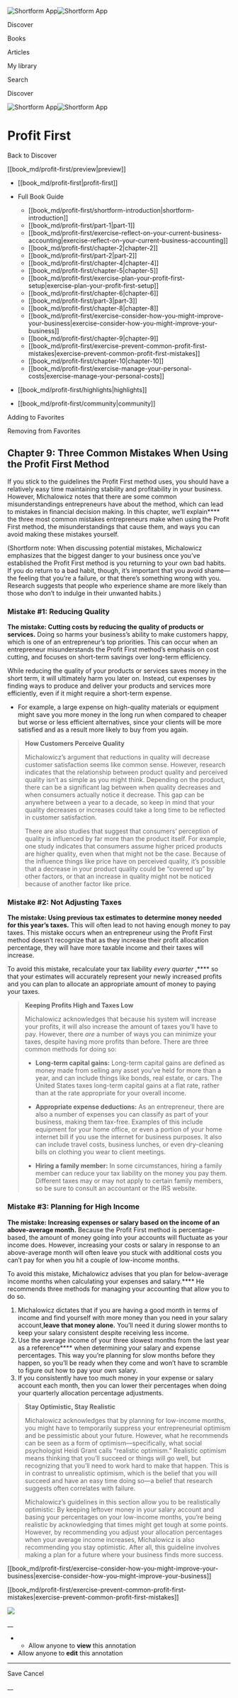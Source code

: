 ![Shortform App](/img/logo.36a2399e.svg)![Shortform App](/img/logo-dark.70c1b072.svg)

Discover

Books

Articles

My library

Search

Discover

![Shortform App](/img/logo.36a2399e.svg)![Shortform App](/img/logo-dark.70c1b072.svg)

# Profit First

Back to Discover

[[book_md/profit-first/preview|preview]]

  * [[book_md/profit-first|profit-first]]
  * Full Book Guide

    * [[book_md/profit-first/shortform-introduction|shortform-introduction]]
    * [[book_md/profit-first/part-1|part-1]]
    * [[book_md/profit-first/exercise-reflect-on-your-current-business-accounting|exercise-reflect-on-your-current-business-accounting]]
    * [[book_md/profit-first/chapter-2|chapter-2]]
    * [[book_md/profit-first/part-2|part-2]]
    * [[book_md/profit-first/chapter-4|chapter-4]]
    * [[book_md/profit-first/chapter-5|chapter-5]]
    * [[book_md/profit-first/exercise-plan-your-profit-first-setup|exercise-plan-your-profit-first-setup]]
    * [[book_md/profit-first/chapter-6|chapter-6]]
    * [[book_md/profit-first/part-3|part-3]]
    * [[book_md/profit-first/chapter-8|chapter-8]]
    * [[book_md/profit-first/exercise-consider-how-you-might-improve-your-business|exercise-consider-how-you-might-improve-your-business]]
    * [[book_md/profit-first/chapter-9|chapter-9]]
    * [[book_md/profit-first/exercise-prevent-common-profit-first-mistakes|exercise-prevent-common-profit-first-mistakes]]
    * [[book_md/profit-first/chapter-10|chapter-10]]
    * [[book_md/profit-first/exercise-manage-your-personal-costs|exercise-manage-your-personal-costs]]
  * [[book_md/profit-first/highlights|highlights]]
  * [[book_md/profit-first/community|community]]



Adding to Favorites 

Removing from Favorites 

## Chapter 9: Three Common Mistakes When Using the Profit First Method

If you stick to the guidelines the Profit First method uses, you should have a relatively easy time maintaining stability and profitability in your business. However, Michalowicz notes that there are some common misunderstandings entrepreneurs have about the method, which can lead to mistakes in financial decision making. In this chapter, we’ll explain**** the three most common mistakes entrepreneurs make when using the Profit First method, the misunderstandings that cause them, and ways you can avoid making these mistakes yourself.

(Shortform note: When discussing potential mistakes, Michalowicz emphasizes that the biggest danger to your business once you’ve established the Profit First method is you returning to your own bad habits. If you do return to a bad habit, though, it’s important that you avoid shame—the feeling that you’re a failure, or that there’s something wrong with you. Research suggests that people who experience shame are more likely than those who don’t to indulge in their unwanted habits.)

### Mistake #1: Reducing Quality

**The mistake: Cutting costs by reducing the quality of products or services.** Doing so harms your business’s ability to make customers happy, which is one of an entrepreneur’s top priorities. This can occur when an entrepreneur misunderstands the Profit First method’s emphasis on cost cutting, and focuses on short-term savings over long-term efficiency.

While reducing the quality of your products or services saves money in the short term, it will ultimately harm you later on. Instead, cut expenses by finding ways to produce and deliver your products and services more efficiently, even if it might require a short-term expense.

  * For example, a large expense on high-quality materials or equipment might save you more money in the long run when compared to cheaper but worse or less efficient alternatives, since your clients will be more satisfied and as a result more likely to buy from you again. 



> **How Customers Perceive Quality**
> 
> Michalowicz’s argument that reductions in quality will decrease customer satisfaction seems like common sense. However, research indicates that the relationship between product quality and perceived quality isn’t as simple as you might think. Depending on the product, there can be a significant lag between when quality decreases and when consumers actually notice it decrease. This gap can be anywhere between a year to a decade, so keep in mind that your quality decreases or increases could take a long time to be reflected in customer satisfaction.
> 
> There are also studies that suggest that consumers’ perception of quality is influenced by far more than the product itself. For example, one study indicates that consumers assume higher priced products are higher quality, even when that might not be the case. Because of the influence things like price have on perceived quality, it’s possible that a decrease in your product quality could be “covered up” by other factors, or that an increase in quality might not be noticed because of another factor like price.

### Mistake #2: Not Adjusting Taxes

**The mistake: Using previous tax estimates to determine money needed for this year’s taxes.** This will often lead to not having enough money to pay taxes. This mistake occurs when an entrepreneur using the Profit First method doesn’t recognize that as they increase their profit allocation percentage, they will have more taxable income and their taxes will increase.

To avoid this mistake, recalculate your tax liability _every quarter_ ,**** so that your estimates will accurately represent your newly increased profits and you can plan to allocate an appropriate amount of money to paying your taxes.

> **Keeping Profits High and Taxes Low**
> 
> Michalowicz acknowledges that because his system will increase your profits, it will also increase the amount of taxes you’ll have to pay. However, there _are_ a number of ways you can minimize your taxes, despite having more profits than before. There are three common methods for doing so:
> 
>   * **Long-term capital gains:** Long-term capital gains are defined as money made from selling any asset you’ve held for more than a year, and can include things like bonds, real estate, or cars. The United States taxes long-term capital gains at a flat rate, rather than at the rate appropriate for your overall income.
> 
>   * **Appropriate expense deductions:** As an entrepreneur, there are also a number of expenses you can classify as part of your business, making them tax-free. Examples of this include equipment for your home office, or even a portion of your home internet bill if you use the internet for business purposes. It also can include travel costs, business lunches, or even dry-cleaning bills on clothing you wear to client meetings.
> 
>   * **Hiring a family member:** In some circumstances, hiring a family member can reduce your tax liability on the money you pay them. Different taxes may or may not apply to certain family members, so be sure to consult an accountant or the IRS website.
> 
> 


### Mistake #3: Planning for High Income

**The mistake: Increasing expenses or salary based on the income of an above-average month.** Because the Profit First method is percentage-based, the amount of money going into your accounts will fluctuate as your income does. However, increasing your costs or salary in response to an above-average month will often leave you stuck with additional costs you can’t pay for when you hit a couple of low-income months.

To avoid this mistake, Michalowicz advises that you plan for below-average income months when calculating your expenses and salary.**** He recommends three methods for managing your accounting that allow you to do so.

  1. Michalowicz dictates that if you are having a good month in terms of income and find yourself with more money than you need in your salary account,**leave that money alone.** You’ll need it during slower months to keep your salary consistent despite receiving less income.
  2. Use the average income of your three slowest months from the last year as a reference**** when determining your salary and expense percentages. This way you’re planning for slow months before they happen, so you’ll be ready when they come and won’t have to scramble to figure out how to pay your own salary.
  3. If you consistently have too much money in your expense or salary account each month, then you can lower their percentages when doing your quarterly allocation percentage adjustments.



> **Stay Optimistic, Stay Realistic**
> 
> Michalowicz acknowledges that by planning for low-income months, you might have to temporarily suppress your entrepreneurial optimism and be pessimistic about your future. However, what he recommends can be seen as a form of optimism—specifically, what social psychologist Heidi Grant calls “realistic optimism.” Realistic optimism means thinking that you’ll succeed or things will go well, but recognizing that you’ll need to work hard to make that happen. This is in contrast to unrealistic optimism, which is the belief that you will succeed and have an easy time doing so—a belief that research suggests often correlates with failure.
> 
> Michalowicz’s guidelines in this section allow you to be realistically optimistic: By keeping leftover money in your salary account and basing your percentages on your low-income months, you’re being realistic by acknowledging that times might get tough at some points. However, by recommending you adjust your allocation percentages when your average income increases, Michalowicz is also recommending you stay optimistic. After all, this guideline involves making a plan for a future where your business finds more success.

[[book_md/profit-first/exercise-consider-how-you-might-improve-your-business|exercise-consider-how-you-might-improve-your-business]]

[[book_md/profit-first/exercise-prevent-common-profit-first-mistakes|exercise-prevent-common-profit-first-mistakes]]

![](https://bat.bing.com/action/0?ti=56018282&Ver=2&mid=0e3d159d-41ce-4df9-ab0d-629598240c5f&sid=f30c5e70639211ee87d33f0876d93783&vid=f30c9700639211eeb3a75d830392c94f&vids=0&msclkid=N&pi=0&lg=en-US&sw=800&sh=600&sc=24&nwd=1&tl=Shortform%20%7C%20Book&p=https%3A%2F%2Fwww.shortform.com%2Fapp%2Fbook%2Fprofit-first%2Fchapter-9&r=&lt=417&evt=pageLoad&sv=1&rn=585352)

__

  *   * Allow anyone to **view** this annotation
  * Allow anyone to **edit** this annotation



* * *

Save Cancel

__



